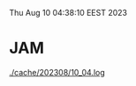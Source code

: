 Thu Aug 10 04:38:10 EEST 2023
# JAM
<a href='./cache/202308/10_04.log'>./cache/202308/10_04.log</a>
